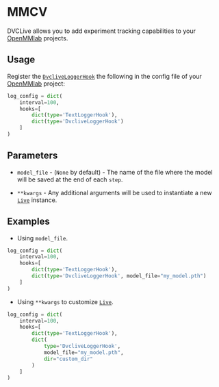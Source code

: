 # MMCV

DVCLive allows you to add experiment tracking capabilities to your
[OpenMMlab](https://github.com/open-mmlab) projects.

## Usage

Register the
[`DvcliveLoggerHook`](https://github.com/open-mmlab/mmcv/blob/master/mmcv/runner/hooks/logger/dvclive.py)
the following in the config file of your
[OpenMMlab](https://github.com/open-mmlab) project:

```python
log_config = dict(
    interval=100,
    hooks=[
        dict(type='TextLoggerHook'),
        dict(type='DvcliveLoggerHook')
    ]
)
```

## Parameters

- `model_file` - (`None` by default) - The name of the file where the model will
  be saved at the end of each `step`.

- `**kwargs` - Any additional arguments will be used to instantiate a new
  [`Live`] instance.

## Examples

- Using `model_file`.

```python
log_config = dict(
    interval=100,
    hooks=[
        dict(type='TextLoggerHook'),
        dict(type='DvcliveLoggerHook', model_file="my_model.pth")
    ]
)
```

- Using `**kwargs` to customize [`Live`].

```python
log_config = dict(
    interval=100,
    hooks=[
        dict(type='TextLoggerHook'),
        dict(
            type='DvcliveLoggerHook',
            model_file="my_model.pth",
            dir="custom_dir"
        )
    ]
)
```

[`live`]: /doc/dvclive/live
